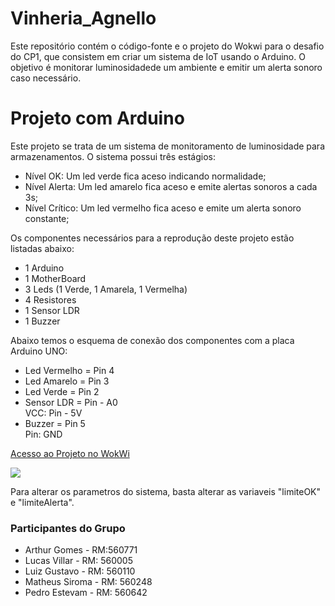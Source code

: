 # Vinheria_Agnello
<p>Este repositório contém o código-fonte e o projeto do Wokwi para o desafio do CP1, que consistem em criar um sistema de IoT usando o Arduino. O objetivo é monitorar luminosidadede um ambiente e emitir um alerta sonoro caso necessário.</p>

<h1>Projeto com Arduino</h1>
<span>Este projeto se trata de um sistema de monitoramento de luminosidade para armazenamentos. O sistema possui três estágios:</span>
<ul>
<li>Nível OK: Um led verde fica aceso indicando normalidade;</li>
<li>Nível Alerta: Um led amarelo fica aceso e emite alertas sonoros a cada 3s;</li>
<li>Nível Crítico: Um led vermelho fica aceso e emite um alerta sonoro constante;</li>
</ul>
<p>Os componentes necessários para a reprodução deste projeto estão listadas abaixo:
<ul>
  <li>1 Arduino</li>
  <li>1 MotherBoard</li>
  <li>3 Leds (1 Verde, 1 Amarela, 1 Vermelha)</li>
  <li>4 Resistores</li>
  <li>1 Sensor LDR</li>
  <li>1 Buzzer</li>
</ul>
</p>
<span>Abaixo temos o esquema de conexão dos componentes com a placa Arduino UNO:</span>
<ul>
    <li>Led Vermelho = Pin 4</li>
    <li>Led Amarelo = Pin 3</li>
    <li>Led Verde = Pin 2</li>
    <li>Sensor LDR = Pin - A0</li>
      <span>VCC: Pin - 5V</span>
    <li>Buzzer = Pin 5</li>
      <span>Pin: GND</span>
  </ul>
  <p><span><a href="https://wokwi.com/projects/410679136980509697">Acesso ao Projeto no WokWi</a></span></p>
  <p><img src="/images/0a6f21f9-189e-40c4-a489-85ea0833b1f5.jfi"></a></p>
  <span>Para alterar os parametros do sistema, basta alterar as variaveis "limiteOK" e "limiteAlerta".</span>
<h3>Participantes do Grupo</h3>
  <ul>
    <li>Arthur Gomes - RM:560771</li>
    <li>Lucas Villar - RM: 560005</li>
    <li>Luiz Gustavo - RM: 560110</li>
    <li>Matheus Siroma - RM: 560248</li>
    <li>Pedro Estevam - RM: 560642</li>
  </ul>
